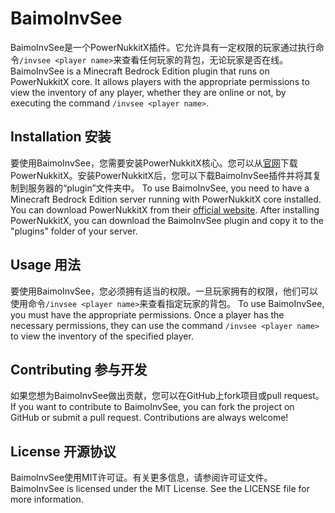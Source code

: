 # BaimoInvSee

BaimoInvSee是一个PowerNukkitX插件。它允许具有一定权限的玩家通过执行命令`/invsee <player name>`来查看任何玩家的背包，无论玩家是否在线。
BaimoInvSee is a Minecraft Bedrock Edition plugin that runs on PowerNukkitX core. It allows players with the appropriate permissions to view the inventory of any player, whether they are online or not, by executing the command `/invsee <player name>`.

## Installation 安装

要使用BaimoInvSee，您需要安装PowerNukkitX核心。您可以从[官网](https://powernukkitx.cn/)下载PowerNukkitX。安装PowerNukkitX后，您可以下载BaimoInvSee插件并将其复制到服务器的“plugin”文件夹中。
To use BaimoInvSee, you need to have a Minecraft Bedrock Edition server running with PowerNukkitX core installed. You can download PowerNukkitX from their [official website](https://powernukkitx.cn/). After installing PowerNukkitX, you can download the BaimoInvSee plugin and copy it to the "plugins" folder of your server.

## Usage 用法

要使用BaimoInvSee，您必须拥有适当的权限。一旦玩家拥有的权限，他们可以使用命令`/invsee <player name>`来查看指定玩家的背包。
To use BaimoInvSee, you must have the appropriate permissions. Once a player has the necessary permissions, they can use the command `/invsee <player name>` to view the inventory of the specified player.

## Contributing 参与开发

如果您想为BaimoInvSee做出贡献，您可以在GitHub上fork项目或pull request。
If you want to contribute to BaimoInvSee, you can fork the project on GitHub or submit a pull request. Contributions are always welcome!

## License 开源协议

BaimoInvSee使用MIT许可证。有关更多信息，请参阅许可证文件。
BaimoInvSee is licensed under the MIT License. See the LICENSE file for more information.



